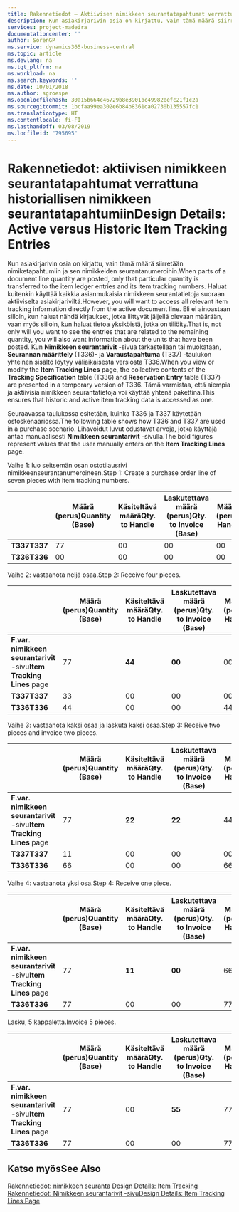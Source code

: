 ```yaml
---
title: Rakennetiedot – Aktiivisen nimikkeen seurantatapahtumat verrattuna historiallisen nimikkeen seurantatapahtumiin | Microsoft Docs
description: Kun asiakirjarivin osia on kirjattu, vain tämä määrä siirretään nimiketapahtumiin ja sen nimikkeiden seurantanumeroihin. Haluat kuitenkin käyttää kaikkia asianmukaisia nimikkeen seurantatietoja suoraan aktiiviselta asiakirjariviltä. Eli ei ainoastaan silloin, kun haluat nähdä kirjaukset, jotka liittyvät jäljellä olevaan määrään, vaan myös silloin, kun haluat tietoa yksiköistä, jotka on tiliöity. Kun **Nimikkeen seurantarivit** -sivua tarkastellaan tai muokataan, **Seurannan määrittely** (T336)- ja **Varaustapahtuma** (T337) -taulukon yhteinen sisältö löytyy väliaikaisesta versiosta T336. Tämä varmistaa, että aiempia ja aktiivisia nimikkeen seurantatietoja voi käyttää yhtenä pakettina.
services: project-madeira
documentationcenter: ''
author: SorenGP
ms.service: dynamics365-business-central
ms.topic: article
ms.devlang: na
ms.tgt_pltfrm: na
ms.workload: na
ms.search.keywords: ''
ms.date: 10/01/2018
ms.author: sgroespe
ms.openlocfilehash: 30a15b664c46729b8e3901bc49982eefc21f1c2a
ms.sourcegitcommit: 1bcfaa99ea302e6b84b8361ca02730b135557fc1
ms.translationtype: HT
ms.contentlocale: fi-FI
ms.lasthandoff: 03/08/2019
ms.locfileid: "795695"
---
```

# <a name="design-details-active-versus-historic-item-tracking-entries"></a><span data-ttu-id="9fc9e-107">Rakennetiedot: aktiivisen nimikkeen seurantatapahtumat verrattuna historiallisen nimikkeen seurantatapahtumiin</span><span class="sxs-lookup"><span data-stu-id="9fc9e-107">Design Details: Active versus Historic Item Tracking Entries</span></span>
<span data-ttu-id="9fc9e-108">Kun asiakirjarivin osia on kirjattu, vain tämä määrä siirretään nimiketapahtumiin ja sen nimikkeiden seurantanumeroihin.</span><span class="sxs-lookup"><span data-stu-id="9fc9e-108">When parts of a document line quantity are posted, only that particular quantity is transferred to the item ledger entries and its item tracking numbers.</span></span> <span data-ttu-id="9fc9e-109">Haluat kuitenkin käyttää kaikkia asianmukaisia nimikkeen seurantatietoja suoraan aktiiviselta asiakirjariviltä.</span><span class="sxs-lookup"><span data-stu-id="9fc9e-109">However, you will want to access all relevant item tracking information directly from the active document line.</span></span> <span data-ttu-id="9fc9e-110">Eli ei ainoastaan silloin, kun haluat nähdä kirjaukset, jotka liittyvät jäljellä olevaan määrään, vaan myös silloin, kun haluat tietoa yksiköistä, jotka on tiliöity.</span><span class="sxs-lookup"><span data-stu-id="9fc9e-110">That is, not only will you want to see the entries that are related to the remaining quantity, you will also want information about the units that have been posted.</span></span> <span data-ttu-id="9fc9e-111">Kun **Nimikkeen seurantarivit** -sivua tarkastellaan tai muokataan, **Seurannan määrittely** (T336)- ja **Varaustapahtuma** (T337) -taulukon yhteinen sisältö löytyy väliaikaisesta versiosta T336.</span><span class="sxs-lookup"><span data-stu-id="9fc9e-111">When you view or modify the **Item Tracking Lines** page, the collective contents of the **Tracking Specification** table (T336) and **Reservation Entry** table (T337) are presented in a temporary version of T336.</span></span> <span data-ttu-id="9fc9e-112">Tämä varmistaa, että aiempia ja aktiivisia nimikkeen seurantatietoja voi käyttää yhtenä pakettina.</span><span class="sxs-lookup"><span data-stu-id="9fc9e-112">This ensures that historic and active item tracking data is accessed as one.</span></span>  

 <span data-ttu-id="9fc9e-113">Seuraavassa taulukossa esitetään, kuinka T336 ja T337 käytetään ostoskenaariossa.</span><span class="sxs-lookup"><span data-stu-id="9fc9e-113">The following table shows how T336 and T337 are used in a purchase scenario.</span></span> <span data-ttu-id="9fc9e-114">Lihavoidut luvut edustavat arvoja, jotka käyttäjä antaa manuaalisesti **Nimikkeen seurantarivit** -sivulla.</span><span class="sxs-lookup"><span data-stu-id="9fc9e-114">The bold figures represent values that the user manually enters on the **Item Tracking Lines** page.</span></span>  

 <span data-ttu-id="9fc9e-115">Vaihe 1: luo seitsemän osan ostotilausrivi nimikkeenseurantanumeroineen.</span><span class="sxs-lookup"><span data-stu-id="9fc9e-115">Step 1: Create a purchase order line of seven pieces with item tracking numbers.</span></span>  

||<span data-ttu-id="9fc9e-116">**Määrä (perus)**</span><span class="sxs-lookup"><span data-stu-id="9fc9e-116">**Quantity (Base)**</span></span>|<span data-ttu-id="9fc9e-117">**Käsiteltävä määrä**</span><span class="sxs-lookup"><span data-stu-id="9fc9e-117">**Qty. to Handle**</span></span>|<span data-ttu-id="9fc9e-118">**Laskutettava määrä (perus)**</span><span class="sxs-lookup"><span data-stu-id="9fc9e-118">**Qty. to Invoice (Base)**</span></span>|<span data-ttu-id="9fc9e-119">**Määrä käsitelty (perus)**</span><span class="sxs-lookup"><span data-stu-id="9fc9e-119">**Quantity Handled (Base)**</span></span>|<span data-ttu-id="9fc9e-120">**Määrä laskutettu (perus)**</span><span class="sxs-lookup"><span data-stu-id="9fc9e-120">**Quantity Invoiced (Base)**</span></span>|  
|-|----------------------------------------------|--------------------------------------------|------------------------------------------------------|-------------------------------------------------------|--------------------------------------------------------|  
|<span data-ttu-id="9fc9e-121">**T337**</span><span class="sxs-lookup"><span data-stu-id="9fc9e-121">**T337**</span></span>|<span data-ttu-id="9fc9e-122">7</span><span class="sxs-lookup"><span data-stu-id="9fc9e-122">7</span></span>|<span data-ttu-id="9fc9e-123">0</span><span class="sxs-lookup"><span data-stu-id="9fc9e-123">0</span></span>|<span data-ttu-id="9fc9e-124">0</span><span class="sxs-lookup"><span data-stu-id="9fc9e-124">0</span></span>|<span data-ttu-id="9fc9e-125">0</span><span class="sxs-lookup"><span data-stu-id="9fc9e-125">0</span></span>|<span data-ttu-id="9fc9e-126">0</span><span class="sxs-lookup"><span data-stu-id="9fc9e-126">0</span></span>|  
|<span data-ttu-id="9fc9e-127">**T336**</span><span class="sxs-lookup"><span data-stu-id="9fc9e-127">**T336**</span></span>|<span data-ttu-id="9fc9e-128">0</span><span class="sxs-lookup"><span data-stu-id="9fc9e-128">0</span></span>|<span data-ttu-id="9fc9e-129">0</span><span class="sxs-lookup"><span data-stu-id="9fc9e-129">0</span></span>|<span data-ttu-id="9fc9e-130">0</span><span class="sxs-lookup"><span data-stu-id="9fc9e-130">0</span></span>|<span data-ttu-id="9fc9e-131">0</span><span class="sxs-lookup"><span data-stu-id="9fc9e-131">0</span></span>|<span data-ttu-id="9fc9e-132">0</span><span class="sxs-lookup"><span data-stu-id="9fc9e-132">0</span></span>|  

 <span data-ttu-id="9fc9e-133">Vaihe 2: vastaanota neljä osaa.</span><span class="sxs-lookup"><span data-stu-id="9fc9e-133">Step 2: Receive four pieces.</span></span>  

||<span data-ttu-id="9fc9e-134">**Määrä (perus)**</span><span class="sxs-lookup"><span data-stu-id="9fc9e-134">**Quantity (Base)**</span></span>|<span data-ttu-id="9fc9e-135">**Käsiteltävä määrä**</span><span class="sxs-lookup"><span data-stu-id="9fc9e-135">**Qty. to Handle**</span></span>|<span data-ttu-id="9fc9e-136">**Laskutettava määrä (perus)**</span><span class="sxs-lookup"><span data-stu-id="9fc9e-136">**Qty. to Invoice (Base)**</span></span>|<span data-ttu-id="9fc9e-137">**Määrä käsitelty (perus)**</span><span class="sxs-lookup"><span data-stu-id="9fc9e-137">**Quantity Handled (Base)**</span></span>|<span data-ttu-id="9fc9e-138">**Määrä laskutettu (perus)**</span><span class="sxs-lookup"><span data-stu-id="9fc9e-138">**Quantity Invoiced (Base)**</span></span>|  
|-|----------------------------------------------|--------------------------------------------|------------------------------------------------------|-------------------------------------------------------|--------------------------------------------------------|  
|<span data-ttu-id="9fc9e-139">**F.var. nimikkeen seurantarivit** -sivu</span><span class="sxs-lookup"><span data-stu-id="9fc9e-139">**Item Tracking Lines** page</span></span>|<span data-ttu-id="9fc9e-140">7</span><span class="sxs-lookup"><span data-stu-id="9fc9e-140">7</span></span>|<span data-ttu-id="9fc9e-141">**4**</span><span class="sxs-lookup"><span data-stu-id="9fc9e-141">**4**</span></span>|<span data-ttu-id="9fc9e-142">**0**</span><span class="sxs-lookup"><span data-stu-id="9fc9e-142">**0**</span></span>|<span data-ttu-id="9fc9e-143">0</span><span class="sxs-lookup"><span data-stu-id="9fc9e-143">0</span></span>|<span data-ttu-id="9fc9e-144">0</span><span class="sxs-lookup"><span data-stu-id="9fc9e-144">0</span></span>|  
|<span data-ttu-id="9fc9e-145">**T337**</span><span class="sxs-lookup"><span data-stu-id="9fc9e-145">**T337**</span></span>|<span data-ttu-id="9fc9e-146">3</span><span class="sxs-lookup"><span data-stu-id="9fc9e-146">3</span></span>|<span data-ttu-id="9fc9e-147">0</span><span class="sxs-lookup"><span data-stu-id="9fc9e-147">0</span></span>|<span data-ttu-id="9fc9e-148">0</span><span class="sxs-lookup"><span data-stu-id="9fc9e-148">0</span></span>|<span data-ttu-id="9fc9e-149">0</span><span class="sxs-lookup"><span data-stu-id="9fc9e-149">0</span></span>|<span data-ttu-id="9fc9e-150">0</span><span class="sxs-lookup"><span data-stu-id="9fc9e-150">0</span></span>|  
|<span data-ttu-id="9fc9e-151">**T336**</span><span class="sxs-lookup"><span data-stu-id="9fc9e-151">**T336**</span></span>|<span data-ttu-id="9fc9e-152">4</span><span class="sxs-lookup"><span data-stu-id="9fc9e-152">4</span></span>|<span data-ttu-id="9fc9e-153">0</span><span class="sxs-lookup"><span data-stu-id="9fc9e-153">0</span></span>|<span data-ttu-id="9fc9e-154">0</span><span class="sxs-lookup"><span data-stu-id="9fc9e-154">0</span></span>|<span data-ttu-id="9fc9e-155">4</span><span class="sxs-lookup"><span data-stu-id="9fc9e-155">4</span></span>|<span data-ttu-id="9fc9e-156">0</span><span class="sxs-lookup"><span data-stu-id="9fc9e-156">0</span></span>|  

 <span data-ttu-id="9fc9e-157">Vaihe 3: vastaanota kaksi osaa ja laskuta kaksi osaa.</span><span class="sxs-lookup"><span data-stu-id="9fc9e-157">Step 3: Receive two pieces and invoice two pieces.</span></span>  

||<span data-ttu-id="9fc9e-158">**Määrä (perus)**</span><span class="sxs-lookup"><span data-stu-id="9fc9e-158">**Quantity (Base)**</span></span>|<span data-ttu-id="9fc9e-159">**Käsiteltävä määrä**</span><span class="sxs-lookup"><span data-stu-id="9fc9e-159">**Qty. to Handle**</span></span>|<span data-ttu-id="9fc9e-160">**Laskutettava määrä (perus)**</span><span class="sxs-lookup"><span data-stu-id="9fc9e-160">**Qty. to Invoice (Base)**</span></span>|<span data-ttu-id="9fc9e-161">**Määrä käsitelty (perus)**</span><span class="sxs-lookup"><span data-stu-id="9fc9e-161">**Quantity Handled (Base)**</span></span>|<span data-ttu-id="9fc9e-162">**Määrä laskutettu (perus)**</span><span class="sxs-lookup"><span data-stu-id="9fc9e-162">**Quantity Invoiced (Base)**</span></span>|  
|-|----------------------------------------------|--------------------------------------------|------------------------------------------------------|-------------------------------------------------------|--------------------------------------------------------|  
|<span data-ttu-id="9fc9e-163">**F.var. nimikkeen seurantarivit** -sivu</span><span class="sxs-lookup"><span data-stu-id="9fc9e-163">**Item Tracking Lines** page</span></span>|<span data-ttu-id="9fc9e-164">7</span><span class="sxs-lookup"><span data-stu-id="9fc9e-164">7</span></span>|<span data-ttu-id="9fc9e-165">**2**</span><span class="sxs-lookup"><span data-stu-id="9fc9e-165">**2**</span></span>|<span data-ttu-id="9fc9e-166">**2**</span><span class="sxs-lookup"><span data-stu-id="9fc9e-166">**2**</span></span>|<span data-ttu-id="9fc9e-167">4</span><span class="sxs-lookup"><span data-stu-id="9fc9e-167">4</span></span>|<span data-ttu-id="9fc9e-168">0</span><span class="sxs-lookup"><span data-stu-id="9fc9e-168">0</span></span>|  
|<span data-ttu-id="9fc9e-169">**T337**</span><span class="sxs-lookup"><span data-stu-id="9fc9e-169">**T337**</span></span>|<span data-ttu-id="9fc9e-170">1</span><span class="sxs-lookup"><span data-stu-id="9fc9e-170">1</span></span>|<span data-ttu-id="9fc9e-171">0</span><span class="sxs-lookup"><span data-stu-id="9fc9e-171">0</span></span>|<span data-ttu-id="9fc9e-172">0</span><span class="sxs-lookup"><span data-stu-id="9fc9e-172">0</span></span>|<span data-ttu-id="9fc9e-173">0</span><span class="sxs-lookup"><span data-stu-id="9fc9e-173">0</span></span>|<span data-ttu-id="9fc9e-174">0</span><span class="sxs-lookup"><span data-stu-id="9fc9e-174">0</span></span>|  
|<span data-ttu-id="9fc9e-175">**T336**</span><span class="sxs-lookup"><span data-stu-id="9fc9e-175">**T336**</span></span>|<span data-ttu-id="9fc9e-176">6</span><span class="sxs-lookup"><span data-stu-id="9fc9e-176">6</span></span>|<span data-ttu-id="9fc9e-177">0</span><span class="sxs-lookup"><span data-stu-id="9fc9e-177">0</span></span>|<span data-ttu-id="9fc9e-178">0</span><span class="sxs-lookup"><span data-stu-id="9fc9e-178">0</span></span>|<span data-ttu-id="9fc9e-179">6</span><span class="sxs-lookup"><span data-stu-id="9fc9e-179">6</span></span>|<span data-ttu-id="9fc9e-180">2</span><span class="sxs-lookup"><span data-stu-id="9fc9e-180">2</span></span>|  

 <span data-ttu-id="9fc9e-181">Vaihe 4: vastaanota yksi osa.</span><span class="sxs-lookup"><span data-stu-id="9fc9e-181">Step 4: Receive one piece.</span></span>  

||<span data-ttu-id="9fc9e-182">**Määrä (perus)**</span><span class="sxs-lookup"><span data-stu-id="9fc9e-182">**Quantity (Base)**</span></span>|<span data-ttu-id="9fc9e-183">**Käsiteltävä määrä**</span><span class="sxs-lookup"><span data-stu-id="9fc9e-183">**Qty. to Handle**</span></span>|<span data-ttu-id="9fc9e-184">**Laskutettava määrä (perus)**</span><span class="sxs-lookup"><span data-stu-id="9fc9e-184">**Qty. to Invoice (Base)**</span></span>|<span data-ttu-id="9fc9e-185">**Määrä käsitelty (perus)**</span><span class="sxs-lookup"><span data-stu-id="9fc9e-185">**Quantity Handled (Base)**</span></span>|<span data-ttu-id="9fc9e-186">**Määrä laskutettu (perus)**</span><span class="sxs-lookup"><span data-stu-id="9fc9e-186">**Quantity Invoiced (Base)**</span></span>|  
|-|----------------------------------------------|--------------------------------------------|------------------------------------------------------|-------------------------------------------------------|--------------------------------------------------------|  
|<span data-ttu-id="9fc9e-187">**F.var. nimikkeen seurantarivit** -sivu</span><span class="sxs-lookup"><span data-stu-id="9fc9e-187">**Item Tracking Lines** page</span></span>|<span data-ttu-id="9fc9e-188">7</span><span class="sxs-lookup"><span data-stu-id="9fc9e-188">7</span></span>|<span data-ttu-id="9fc9e-189">**1**</span><span class="sxs-lookup"><span data-stu-id="9fc9e-189">**1**</span></span>|<span data-ttu-id="9fc9e-190">**0**</span><span class="sxs-lookup"><span data-stu-id="9fc9e-190">**0**</span></span>|<span data-ttu-id="9fc9e-191">6</span><span class="sxs-lookup"><span data-stu-id="9fc9e-191">6</span></span>|<span data-ttu-id="9fc9e-192">2</span><span class="sxs-lookup"><span data-stu-id="9fc9e-192">2</span></span>|  
|<span data-ttu-id="9fc9e-193">**T336**</span><span class="sxs-lookup"><span data-stu-id="9fc9e-193">**T336**</span></span>|<span data-ttu-id="9fc9e-194">7</span><span class="sxs-lookup"><span data-stu-id="9fc9e-194">7</span></span>|<span data-ttu-id="9fc9e-195">0</span><span class="sxs-lookup"><span data-stu-id="9fc9e-195">0</span></span>|<span data-ttu-id="9fc9e-196">0</span><span class="sxs-lookup"><span data-stu-id="9fc9e-196">0</span></span>|<span data-ttu-id="9fc9e-197">7</span><span class="sxs-lookup"><span data-stu-id="9fc9e-197">7</span></span>|<span data-ttu-id="9fc9e-198">2</span><span class="sxs-lookup"><span data-stu-id="9fc9e-198">2</span></span>|  

 <span data-ttu-id="9fc9e-199">Lasku, 5 kappaletta.</span><span class="sxs-lookup"><span data-stu-id="9fc9e-199">Invoice 5 pieces.</span></span>  

||<span data-ttu-id="9fc9e-200">**Määrä (perus)**</span><span class="sxs-lookup"><span data-stu-id="9fc9e-200">**Quantity (Base)**</span></span>|<span data-ttu-id="9fc9e-201">**Käsiteltävä määrä**</span><span class="sxs-lookup"><span data-stu-id="9fc9e-201">**Qty. to Handle**</span></span>|<span data-ttu-id="9fc9e-202">**Laskutettava määrä (perus)**</span><span class="sxs-lookup"><span data-stu-id="9fc9e-202">**Qty. to Invoice (Base)**</span></span>|<span data-ttu-id="9fc9e-203">**Määrä käsitelty (perus)**</span><span class="sxs-lookup"><span data-stu-id="9fc9e-203">**Quantity Handled (Base)**</span></span>|<span data-ttu-id="9fc9e-204">**Määrä laskutettu (perus)**</span><span class="sxs-lookup"><span data-stu-id="9fc9e-204">**Quantity Invoiced (Base)**</span></span>|  
|-|----------------------------------------------|--------------------------------------------|------------------------------------------------------|-------------------------------------------------------|--------------------------------------------------------|  
|<span data-ttu-id="9fc9e-205">**F.var. nimikkeen seurantarivit** -sivu</span><span class="sxs-lookup"><span data-stu-id="9fc9e-205">**Item Tracking Lines** page</span></span>|<span data-ttu-id="9fc9e-206">7</span><span class="sxs-lookup"><span data-stu-id="9fc9e-206">7</span></span>|<span data-ttu-id="9fc9e-207">0</span><span class="sxs-lookup"><span data-stu-id="9fc9e-207">0</span></span>|<span data-ttu-id="9fc9e-208">**5**</span><span class="sxs-lookup"><span data-stu-id="9fc9e-208">**5**</span></span>|<span data-ttu-id="9fc9e-209">7</span><span class="sxs-lookup"><span data-stu-id="9fc9e-209">7</span></span>|<span data-ttu-id="9fc9e-210">2</span><span class="sxs-lookup"><span data-stu-id="9fc9e-210">2</span></span>|  
|<span data-ttu-id="9fc9e-211">**T336**</span><span class="sxs-lookup"><span data-stu-id="9fc9e-211">**T336**</span></span>|<span data-ttu-id="9fc9e-212">7</span><span class="sxs-lookup"><span data-stu-id="9fc9e-212">7</span></span>|<span data-ttu-id="9fc9e-213">0</span><span class="sxs-lookup"><span data-stu-id="9fc9e-213">0</span></span>|<span data-ttu-id="9fc9e-214">0</span><span class="sxs-lookup"><span data-stu-id="9fc9e-214">0</span></span>|<span data-ttu-id="9fc9e-215">7</span><span class="sxs-lookup"><span data-stu-id="9fc9e-215">7</span></span>|<span data-ttu-id="9fc9e-216">7</span><span class="sxs-lookup"><span data-stu-id="9fc9e-216">7</span></span>|  

## <a name="see-also"></a><span data-ttu-id="9fc9e-217">Katso myös</span><span class="sxs-lookup"><span data-stu-id="9fc9e-217">See Also</span></span>  
 <span data-ttu-id="9fc9e-218">[Rakennetiedot: nimikkeen seuranta](design-details-item-tracking.md) </span><span class="sxs-lookup"><span data-stu-id="9fc9e-218">[Design Details: Item Tracking](design-details-item-tracking.md) </span></span>  
 [<span data-ttu-id="9fc9e-219">Rakennetiedot: Nimikkeen seurantarivit -sivu</span><span class="sxs-lookup"><span data-stu-id="9fc9e-219">Design Details: Item Tracking Lines Page</span></span>](design-details-item-tracking-lines-window.md)

